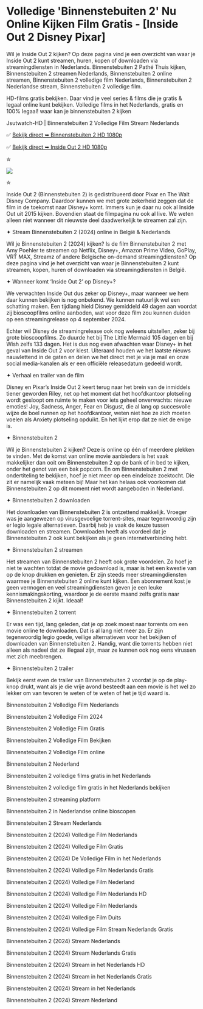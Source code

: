 # Volledige 'Binnenstebuiten 2' Nu Online Kijken Film Gratis - [Inside Out 2 Disney Pixar]

Wil je Inside Out 2 kijken? Op deze pagina vind je een overzicht van waar je Inside Out 2 kunt streamen, huren, kopen of downloaden via streamingdiensten in Nederlands. Binnenstebuiten 2 Pathé Thuis kijken, Binnenstebuiten 2 streamen Nederlands, Binnenstebuiten 2 online streamen, Binnenstebuiten 2 volledige film Nederlands, Binnenstebuiten 2 Nederlandse stream, Binnenstebuiten 2 volledige film.

HD-films gratis bekijken. Daar vind je veel series & films die je gratis & legaal online kunt bekijken. Volledige films in het Nederlands, gratis en 100% legaal! waar kan je binnenstebuiten 2 kijken

Jsutwatch-HD | Binnenstebuiten 2 Volledige Film Stream Nederlands

✅ [Bekijk direct ➥ Binnenstebuiten 2 HD 1080p](https://nyak-nyik-nyuk.blogspot.com/2024/07/binnenstebuiten-2-nl.html)

✅ [Bekijk direct ➥ Inside Out 2 HD 1080p](https://nyak-nyik-nyuk.blogspot.com/2024/07/binnenstebuiten-2-nl.html)

✮

<img src="https://media.pathe.nl/nocropthumb/180x254/gfx_content/1postersNL/binnenstebuiten-2-web.jpg">

✮

Inside Out 2 (Binnenstebuiten 2) is gedistribueerd door Pixar en The Walt Disney Company. Daardoor kunnen we met grote zekerheid zeggen dat de film in de toekomst naar Disney+ komt. Immers kun je daar nu ook al Inside Out uit 2015 kijken. Bovendien staat de filmpagina nu ook al live. We weten alleen niet wanneer dit nieuwste deel daadwerkelijk te streamen zal zijn.

✦ Stream Binnenstebuiten 2 (2024) online in België & Nederlands

Wil je Binnenstebuiten 2 (2024) kijken? Is de film Binnenstebuiten 2 met Amy Poehler te streamen op Netflix, Disney+, Amazon Prime Video, GoPlay, VRT MAX, Streamz of andere Belgische on-demand streamingdiensten? Op deze pagina vind je het overzicht van waar je Binnenstebuiten 2 kunt streamen, kopen, huren of downloaden via streamingdiensten in België.

✦ Wanneer komt ‘Inside Out 2’ op Disney+?

We verwachten Inside Out dus zeker op Disney+, maar wanneer we hem daar kunnen bekijken is nog onbekend. We kunnen natuurlijk wel een schatting maken. Een tijdlang hield Disney gemiddeld 49 dagen aan voordat zij bioscoopfilms online aanboden, wat voor deze film zou kunnen duiden op een streamingrelease op 4 september 2024.

Echter wil Disney de streamingrelease ook nog weleens uitstellen, zeker bij grote bioscoopfilms. Zo duurde het bij The Little Mermaid 105 dagen en bij Wish zelfs 133 dagen. Het is dus nog even afwachten waar Disney+ in het geval van Inside Out 2 voor kiest. Uiteraard houden we het laatste nieuws nauwlettend in de gaten en delen we het direct met je via je mail en onze social media-kanalen als er een officiële releasedatum gedeeld wordt.

✦ Verhaal en trailer van de film

Disney en Pixar’s Inside Out 2 keert terug naar het brein van de inmiddels tiener geworden Riley, net op het moment dat het hoofdkantoor plotseling wordt gesloopt om ruimte te maken voor iets geheel onverwachts: nieuwe emoties! Joy, Sadness, Anger, Fear en Disgust, die al lang op succesvolle wijze de boel runnen op het hoofdkantoor, weten niet hoe ze zich moeten voelen als Anxiety plotseling opduikt. En het lijkt erop dat ze niet de enige is.

✦ Binnenstebuiten 2

Wil je Binnenstebuiten 2 kijken? Deze is online op één of meerdere plekken te vinden. Met de komst van online movie aanbieders is het vaak makkelijker dan ooit om Binnenstebuiten 2 op de bank of in bed te kijken, onder het genot van een bak popcorn. En om Binnenstebuiten 2 met ondertiteling te bekijken, hoef je niet meer op een eindeloze zoektocht. Die zit er namelijk vaak meteen bij! Maar het kan helaas ook voorkomen dat Binnenstebuiten 2 op dit moment niet wordt aangeboden in Nederland.

✦ Binnenstebuiten 2 downloaden

Het downloaden van Binnenstebuiten 2 is ontzettend makkelijk. Vroeger was je aangewezen op virusgevoelige torrent-sites, maar tegenwoordig zijn er legio legale alternatieven. Daarbij heb je vaak de keuze tussen downloaden en streamen. Downloaden heeft als voordeel dat je Binnenstebuiten 2 ook kunt bekijken als je geen internetverbinding hebt.

✦ Binnenstebuiten 2 streamen

Het streamen van Binnenstebuiten 2 heeft ook grote voordelen. Zo hoef je niet te wachten totdat de movie gedownload is, maar is het een kwestie van op de knop drukken en genieten. Er zijn steeds meer streamingdiensten waarmee je Binnenstebuiten 2 online kunt kijken. Een abonnement kost je geen vermogen en veel streamingdiensten geven je een leuke kennismakingskorting, waardoor je de eerste maand zelfs gratis naar Binnenstebuiten 2 kijkt. Ideaal!

✦ Binnenstebuiten 2 torrent

Er was een tijd, lang geleden, dat je op zoek moest naar torrents om een movie online te downloaden. Dat is al lang niet meer zo. Er zijn tegenwoordig legio goede, veilige alternatieven voor het bekijken of downloaden van Binnenstebuiten 2. Handig, want die torrents hebben niet alleen als nadeel dat ze illegaal zijn, maar ze kunnen ook nog eens virussen met zich meebrengen.

✦ Binnenstebuiten 2 trailer

Bekijk eerst even de trailer van Binnenstebuiten 2 voordat je op de play-knop drukt, want als je die vrije avond besteedt aan een movie is het wel zo lekker om van tevoren te weten of te weten of het je tijd waard is.

Binnenstebuiten 2 Volledige Film Nederlands

Binnenstebuiten 2 Volledige Film 2024

Binnenstebuiten 2 Volledige Film Gratis

Binnenstebuiten 2 Volledige Film Bekijken

Binnenstebuiten 2 Volledige Film online

Binnenstebuiten 2 Nederland

Binnenstebuiten 2 volledige films gratis in het Nederlands

Binnenstebuiten 2 volledige film gratis in het Nederlands bekijken

Binnenstebuiten 2 streaming platform

Binnenstebuiten 2 in Nederlandse online bioscopen

Binnenstebuiten 2 Stream Nederlands

Binnenstebuiten 2 (2024) Volledige Film Nederlands

Binnenstebuiten 2 (2024) Volledige Film Gratis

Binnenstebuiten 2 (2024) De Volledige Film in het Nederlands

Binnenstebuiten 2 (2024) Volledige Film Nederlands Gratis

Binnenstebuiten 2 (2024) Volledige Film Nederland

Binnenstebuiten 2 (2024) Volledige Film Nederlands HD

Binnenstebuiten 2 (2024) Volledige Film Nederlands

Binnenstebuiten 2 (2024) Volledige Film Duits

Binnenstebuiten 2 (2024) Volledige Film Stream Nederlands Gratis

Binnenstebuiten 2 (2024) Stream Nederlands

Binnenstebuiten 2 (2024) Stream Nederlands Gratis

Binnenstebuiten 2 (2024) Stream in het Nederlands HD

Binnenstebuiten 2 (2024) Stream in het Nederlands Gratis

Binnenstebuiten 2 (2024) Stream in het Nederlands

Binnenstebuiten 2 (2024) Stream Nederland
